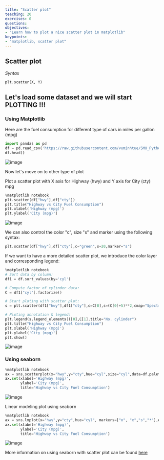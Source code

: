 ```yaml
---
title: "Scatter plot"
teaching: 20
exercises: 0
questions:
objectives:
- "Learn how to plot a nice scatter plot in matplotlib"
keypoints:
- "matplotlib, scatter plot"
---
```


## Scatter plot

_Syntax_

```python
plt.scatter(X, Y)
```

## Let's load some dataset and we will start PLOTTING !!!

### Using Matplotlib

Here are the fuel consumption for different type of cars in miles per gallon (mpg)

```python
import pandas as pd
df = pd.read_csv('https://raw.githubusercontent.com/vuminhtue/SMU_Python_Visualization/master/data/mpg.csv?token=AKOSZNPVAEY7GPR2PGOWWVDBW55SG')
df.head()
```

![image](https://user-images.githubusercontent.com/43855029/145855346-8e365918-4659-4d14-96d2-6942017aa0cd.png)

Now let's move on to other type of plot

Plot a scatter plot with X axis for Highway (hwy) and Y axis for City (cty) mpg

```python
%matplotlib notebook
plt.scatter(df["hwy"],df["cty"])
plt.title("Highway vs City Fuel Consumption")
plt.xlabel('Highway (mpg)')
plt.ylabel('City (mpg)')
```

![image](https://user-images.githubusercontent.com/43855029/145856301-66baceff-6198-44cc-bff7-99f9364b00a2.png)

We can also control the color "c", size "s" and marker using the following syntax:

```python
plt.scatter(df["hwy"],df["cty"],c="green",s=20,marker="s")
```

If we want to have a more detailed scatter plot, we introduce the color layer and corresponding legend:

```python
%matplotlib notebook
# Sort data by column:
df1 = df.sort_values(by='cyl')

# Compute factor of cylinder data:
C = df1["cyl"].factorize()

# Start ploting with scatter plot:
s = plt.scatter(df1["hwy"],df1["cty"],c=C[0],s=(C[0]+5)**2,cmap="Spectral")

# Ploting annotation & legend:
plt.legend(s.legend_elements()[0],C[1],title="No. cylinder")
plt.title("Highway vs City Fuel Consumption")
plt.xlabel('Highway (mpg)')
plt.ylabel('City (mpg)')
plt.show()
```

![image](https://user-images.githubusercontent.com/43855029/145860699-42d13c55-f289-46d3-b6a4-665b2708cbdd.png)

### Using seaborn

```python
%matplotlib notebook
ax = sns.scatterplot(x="hwy",y="cty",hue="cyl",size="cyl",data=df,palette="Spectral")
ax.set(xlabel='Highway (mpg)',
       ylabel='City (mpg)',
       title='Highway vs City Fuel Consumption')
```

![image](https://user-images.githubusercontent.com/43855029/145861518-ded72e77-15d1-47b1-ab06-f37513e46198.png)

Linear modeling plot using seaborn

```python
%matplotlib notebook
ax = sns.lmplot(x="hwy",y="cty",hue="cyl", markers=["o", "x","s","*"],data=df)
ax.set(xlabel='Highway (mpg)',
       ylabel='City (mpg)',
       title='Highway vs City Fuel Consumption')
```

![image](https://user-images.githubusercontent.com/43855029/145863223-88883747-bc43-4212-b451-070d7d6ccf16.png)

More information on using seaborn with scatter plot can be found [here](http://seaborn.pydata.org/tutorial/regression.html)
